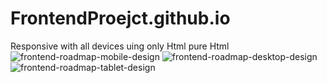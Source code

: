 # FrontendProejct.github.io
Responsive with all devices uing only Html pure Html
![frontend-roadmap-mobile-design](https://github.com/itspankaj143/FrontendProejct.github.io/assets/124787647/164b2c93-1c0b-4800-a939-6912b0330e8b)
![frontend-roadmap-desktop-design](https://github.com/itspankaj143/FrontendProejct.github.io/assets/124787647/0e9bff02-a7e2-4cc2-8921-dfc7865c0ef9)
![frontend-roadmap-tablet-design](https://github.com/itspankaj143/FrontendProejct.github.io/assets/124787647/7c151a40-5b76-4f82-ba58-9ac00b66025c)
